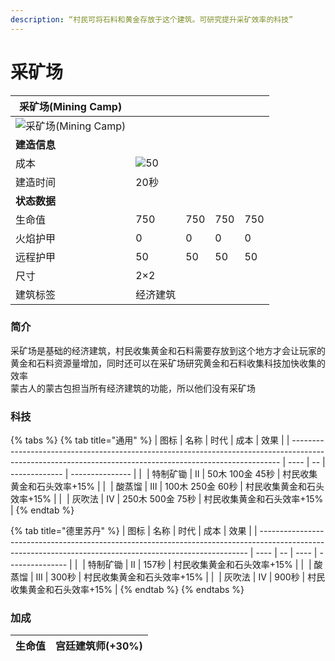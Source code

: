 ```yaml
---
description: “村民可将石料和黄金存放于这个建筑。可研究提升采矿效率的科技”
---
```


# 采矿场

| 采矿场(Mining Camp)                                                                                                                                                     |                                                                                                   |     |     |     |
| -------------------------------------------------------------------------------------------------------------------------------------------------------------------- | ------------------------------------------------------------------------------------------------- | --- | --- | --- |
| <img src="https://seicing-1257171891.cos.ap-nanjing.myqcloud.com/3fatcatpool/aoe4/tech/%E9%87%87%E7%9F%BF%E5%9C%BA.png" alt="采矿场(Mining Camp)" data-size="original"> |                                                                                                   |     |     |     |
| **建造信息**                                                                                                                                                             |                                                                                                   |     |     |     |
| 成本                                                                                                                                                                   | ![](https://seicing-1257171891.cos.ap-nanjing.myqcloud.com/3fatcatpool/aoe4/tech/%E6%9C%A8.png)50 |     |     |     |
| 建造时间                                                                                                                                                                 | 20秒                                                                                               |     |     |     |
| **状态数据**                                                                                                                                                             |                                                                                                   |     |     |     |
| 生命值                                                                                                                                                                  | 750                                                                                               | 750 | 750 | 750 |
| 火焰护甲                                                                                                                                                                 | 0                                                                                                 | 0   | 0   | 0   |
| 远程护甲                                                                                                                                                                 | 50                                                                                                | 50  | 50  | 50  |
| 尺寸                                                                                                                                                                   | 2×2                                                                                               |     |     |     |
| 建筑标签                                                                                                                                                                 | 经济建筑                                                                                              |     |     |     |

### 简介 <a href="#jia" id="jia"></a>

采矿场是基础的经济建筑，村民收集黄金和石料需要存放到这个地方才会让玩家的黄金和石料资源量增加，同时还可以在采矿场研究黄金和石料收集科技加快收集的效率\
蒙古人的蒙古包担当所有经济建筑的功能，所以他们没有采矿场

### 科技 <a href="#sp1" id="sp1"></a>

{% tabs %}
{% tab title="通用" %}
| 图标                                                                                                                                                        | 名称   | 时代 | 成本            | 效果              |
| --------------------------------------------------------------------------------------------------------------------------------------------------------- | ---- | -- | ------------- | --------------- |
| <img src="https://seicing-1257171891.cos.ap-nanjing.myqcloud.com/3fatcatpool/aoe4/tech/%E7%89%B9%E5%88%B6%E7%9F%BF%E9%94%84.png" alt="" data-size="line"> | 特制矿锄 | Ⅱ  | 50木 100金 45秒  | 村民收集黄金和石头效率+15% |
| <img src="https://seicing-1257171891.cos.ap-nanjing.myqcloud.com/3fatcatpool/aoe4/tech/%E9%85%B8%E8%92%B8%E9%A6%8F.png" alt="" data-size="line">          | 酸蒸馏  | Ⅲ  | 100木 250金 60秒 | 村民收集黄金和石头效率+15% |
| <img src="https://seicing-1257171891.cos.ap-nanjing.myqcloud.com/3fatcatpool/aoe4/tech/%E7%81%B0%E5%90%B9%E6%B3%95.png" alt="" data-size="line">          | 灰吹法  | Ⅳ  | 250木 500金 75秒 | 村民收集黄金和石头效率+15% |
{% endtab %}

{% tab title="德里苏丹" %}
| 图标                                                                                                                                                        | 名称   | 时代 | 成本   | 效果              |
| --------------------------------------------------------------------------------------------------------------------------------------------------------- | ---- | -- | ---- | --------------- |
| <img src="https://seicing-1257171891.cos.ap-nanjing.myqcloud.com/3fatcatpool/aoe4/tech/%E7%89%B9%E5%88%B6%E7%9F%BF%E9%94%84.png" alt="" data-size="line"> | 特制矿锄 | Ⅱ  | 157秒 | 村民收集黄金和石头效率+15% |
| <img src="https://seicing-1257171891.cos.ap-nanjing.myqcloud.com/3fatcatpool/aoe4/tech/%E9%85%B8%E8%92%B8%E9%A6%8F.png" alt="" data-size="line">          | 酸蒸馏  | Ⅲ  | 300秒 | 村民收集黄金和石头效率+15% |
| <img src="https://seicing-1257171891.cos.ap-nanjing.myqcloud.com/3fatcatpool/aoe4/tech/%E7%81%B0%E5%90%B9%E6%B3%95.png" alt="" data-size="line">          | 灰吹法  | Ⅳ  | 900秒 | 村民收集黄金和石头效率+15% |
{% endtab %}
{% endtabs %}

### 加成 <a href="#sp" id="sp"></a>

| 生命值 | <img src="https://seicing-1257171891.cos.ap-nanjing.myqcloud.com/3fatcatpool/aoe4/tech/%E5%AE%AB%E5%BB%B7%E5%BB%BA%E7%AD%91%E5%B8%88.png" alt="" data-size="line">宫廷建筑师(+30%) |
| --- | ----------------------------------------------------------------------------------------------------------------------------------------------------------------------------- |
